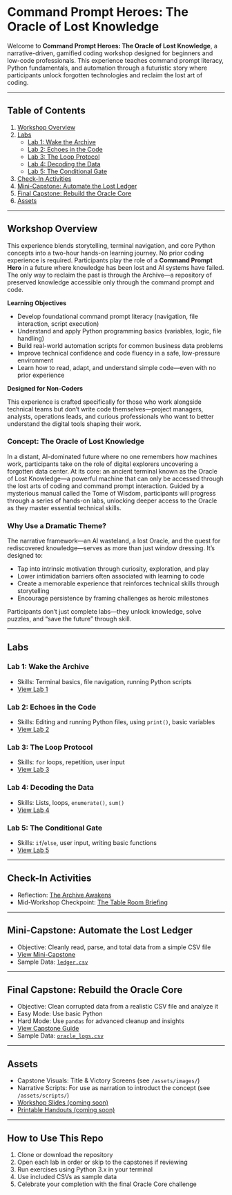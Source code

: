 
# Command Prompt Heroes: The Oracle of Lost Knowledge

Welcome to **Command Prompt Heroes: The Oracle of Lost Knowledge**, a narrative-driven, gamified coding workshop designed for beginners and low-code professionals. This experience teaches command prompt literacy, Python fundamentals, and automation through a futuristic story where participants unlock forgotten technologies and reclaim the lost art of coding.

---

## Table of Contents

1. [Workshop Overview](#workshop-overview)
2. [Labs](#labs)
   - [Lab 1: Wake the Archive](#lab-1-wake-the-archive)
   - [Lab 2: Echoes in the Code](#lab-2-echoes-in-the-code)
   - [Lab 3: The Loop Protocol](#lab-3-the-loop-protocol)
   - [Lab 4: Decoding the Data](#lab-4-decoding-the-data)
   - [Lab 5: The Conditional Gate](#lab-5-the-conditional-gate)
3. [Check-In Activities](#check-in-activities)
4. [Mini-Capstone: Automate the Lost Ledger](#mini-capstone-automate-the-lost-ledger)
5. [Final Capstone: Rebuild the Oracle Core](#final-capstone-rebuild-the-oracle-core)
6. [Assets](#assets)

---

## Workshop Overview

This experience blends storytelling, terminal navigation, and core Python concepts into a two-hour hands-on learning journey. No prior coding experience is required. Participants play the role of a **Command Prompt Hero** in a future where knowledge has been lost and AI systems have failed. The only way to reclaim the past is through the Archive—a repository of preserved knowledge accessible only through the command prompt and code.

**Learning Objectives**

- Develop foundational command prompt literacy (navigation, file interaction, script execution)
- Understand and apply Python programming basics (variables, logic, file handling)
- Build real-world automation scripts for common business data problems
- Improve technical confidence and code fluency in a safe, low-pressure environment
- Learn how to read, adapt, and understand simple code—even with no prior experience

**Designed for Non-Coders**

This experience is crafted specifically for those who work alongside technical teams but don’t write code themselves—project managers, analysts, operations leads, and curious professionals who want to better understand the digital tools shaping their work.

### Concept: The Oracle of Lost Knowledge

In a distant, AI-dominated future where no one remembers how machines work, participants take on the role of digital explorers uncovering a forgotten data center. At its core: an ancient terminal known as the Oracle of Lost Knowledge—a powerful machine that can only be accessed through the lost arts of coding and command prompt interaction. Guided by a mysterious manual called the Tome of Wisdom, participants will progress through a series of hands-on labs, unlocking deeper access to the Oracle as they master essential technical skills.


### Why Use a Dramatic Theme?

The narrative framework—an AI wasteland, a lost Oracle, and the quest for rediscovered knowledge—serves as more than just window dressing. It’s designed to:
- Tap into intrinsic motivation through curiosity, exploration, and play
- Lower intimidation barriers often associated with learning to code
- Create a memorable experience that reinforces technical skills through storytelling
- Encourage persistence by framing challenges as heroic milestones

Participants don’t just complete labs—they unlock knowledge, solve puzzles, and “save the future” through skill.

---

## Labs

### Lab 1: Wake the Archive

- Skills: Terminal basics, file navigation, running Python scripts
- [View Lab 1](./workshop/labs/lab1_wake_the_archive.md)

### Lab 2: Echoes in the Code

- Skills: Editing and running Python files, using `print()`, basic variables
- [View Lab 2](./workshop/labs/lab2_echoes_in_the_code.md)

### Lab 3: The Loop Protocol

- Skills: `for` loops, repetition, user input
- [View Lab 3](./workshop/labs/lab3_the_loop_protocol.md)

### Lab 4: Decoding the Data

- Skills: Lists, loops, `enumerate()`, `sum()`
- [View Lab 4](./workshop/labs/lab4_decoding_the_data.md)

### Lab 5: The Conditional Gate

- Skills: `if`/`else`, user input, writing basic functions
- [View Lab 5](./workshop/labs/lab5_the_conditional_gate.md)

---

## Check-In Activities

- Reflection: [The Archive Awakens](./workshop/checkins/reflection_the_archive_awakens.md)
- Mid-Workshop Checkpoint: [The Table Room Briefing](./workshop/checkins/checkin_table_room_briefing.md)

---

## Mini-Capstone: Automate the Lost Ledger

- Objective: Cleanly read, parse, and total data from a simple CSV file
- [View Mini-Capstone](./workshop/capstones/mini_capstone_automate_the_lost_ledger.md)
- Sample Data: [`ledger.csv`](./workshop/data/ledger.csv)

---

## Final Capstone: Rebuild the Oracle Core

- Objective: Clean corrupted data from a realistic CSV file and analyze it
- Easy Mode: Use basic Python
- Hard Mode: Use `pandas` for advanced cleanup and insights
- [View Capstone Guide](./workshop/capstones/final_capstone_rebuild_oracle_core.md)
- Sample Data: [`oracle_logs.csv`](./workshop/data/oracle_logs.csv)

---

## Assets

- Capstone Visuals: Title & Victory Screens (see `/assets/images/`)
- Narrative Scripts: For use as narration to introduct the concept (see `/assets/scripts/`)
- [Workshop Slides (coming soon)]()
- [Printable Handouts (coming soon)]()

---

## How to Use This Repo

1. Clone or download the repository
2. Open each lab in order or skip to the capstones if reviewing
3. Run exercises using Python 3.x in your terminal
4. Use included CSVs as sample data
5. Celebrate your completion with the final Oracle Core challenge
